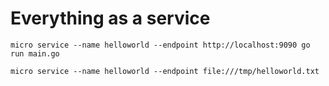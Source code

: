 # Everything as a service

```
micro service --name helloworld --endpoint http://localhost:9090 go run main.go
```

```
micro service --name helloworld --endpoint file:///tmp/helloworld.txt
```